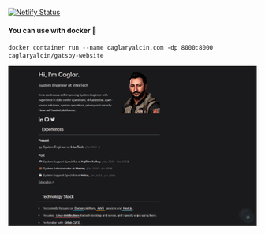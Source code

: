 [![Netlify Status](https://api.netlify.com/api/v1/badges/849b7b6e-6759-42cf-8d4c-26ad3cd9167c/deploy-status)](https://app.netlify.com/sites/caglar/deploys)

#### You can use with docker :whale:

```
docker container run --name caglaryalcin.com -dp 8000:8000 caglaryalcin/gatsby-website
```

![Alt Text](https://github.com/caglaryalcin/caglaryalcin/blob/main/person.gif)
